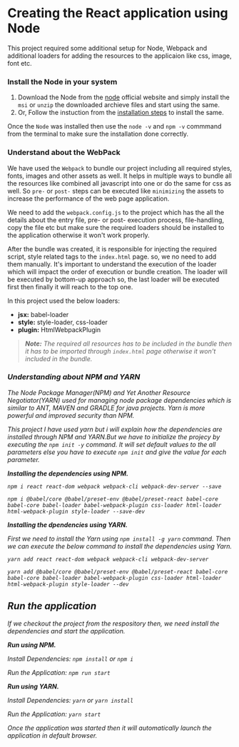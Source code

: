 # Creating the React application using Node
This project required some additional setup for Node, Webpack and additional loaders for adding the resources to the applicaion like css, image, font etc. 

### Install the Node in your system
1. Download the Node from the [node](https://nodejs.org/en/download) official website and simply install the `msi` or `unzip` the downloaded archieve files and start using the same.
2. Or, Follow the instuction from the [installation steps](https://radixweb.com/blog/installing-npm-and-nodejs-on-windows-and-mac) to install the same.

Once the `Node` was installed then use the `node -v` and `npm -v` commmand from the terminal to make sure the installation done correctly.

### Understand about the WebPack
We have used the `Webpack` to bundle our project including all required styles, fonts, images and other assets as well. It helps in multiple ways to bundle all the resources like combined all javascript into one or do the same for css as well. So `pre-` or `post-` steps can be executed like `minimizing` the assets to increase the performance of the web page application. 

We need to add the `webpack.config.js` to the project which has the all the details about the entry file, pre- or post- execution process, file-handling, copy the file etc but make sure the required loaders should be installed to the application otherwise it won't work properly.

After the bundle was created, it is responsible for injecting the required script, style related tags to the `index.html` page. so, we no need to add them manually. It's important to understand the execution of the loader which will impact the order of execution or bundle creation. The loader will be executed by bottom-up approach so, the last loader will be executed first then finally it will reach to the top one.

In this project used the below loaders:
* <strong>jsx:</strong> babel-loader
* <strong>style:</strong> style-loader, css-loader
* <strong>plugin:</strong> HtmlWebpackPlugin

><i><strong>Note:</strong> The required all resources has to be included in the bundle then it has to be imported through `index.html` page otherwise it won't included in the bundle.

### Understanding about NPM and YARN
The Node Package Manager(NPM) and Yet Another Resource Negotiator(YARN) used for managing node package dependencies which is similar to ANT, MAVEN and GRADLE for java projects. Yarn is more powerful and improved security than NPM.

This project I have used yarn but i will explain how the dependencies are installed through NPM and YARN.But we have to initialize the projecy by executing the `npm init -y` command. It will set default values to the all parameters else you have to execute `npm init` and give the value for each parameter.

<strong>Installing the dependencies using NPM.</strong>

`npm i react react-dom webpack webpack-cli webpack-dev-server --save`

`npm i @babel/core @babel/preset-env @babel/preset-react babel-core babel-core babel-loader babel-webpack-plugin css-loader html-loader html-webpack-plugin style-loader --save-dev`

<strong>Installing the dpendencies using YARN.</strong>

First we need to install the Yarn using `npm install -g yarn` command. Then we can execute the below command to install the dependencies using Yarn.

`yarn add react react-dom webpack webpack-cli webpack-dev-server`

`yarn add @babel/core @babel/preset-env @babel/preset-react babel-core babel-core babel-loader babel-webpack-plugin css-loader html-loader html-webpack-plugin style-loader --dev`

## Run the application
If we checkout the project from the respository then, we need install the dependencies and start the application.

<strong>Run using NPM.</strong>

Install Dependencies: `npm install` or `npm i`

Run the Application: `npm run start`

<strong>Run using YARN.</strong>

Install Dependencies: `yarn` or `yarn install`

Run the Application: `yarn start`

Once the application was started then it will automatically launch the application in default browser.